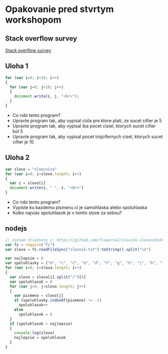# Opakovanie pred stvrtym workshopom

## Stack overflow survey

[Stack overflow survey](https://survey.stackoverflow.co/2022/#most-popular-technologies-language)

## Uloha 1 

```javascript
for (var i=0; i<10; i++)
{
  for (var j=0; j<10; j++)
  {
    document.write(i, j, "<br>");
  }
}
```

- Co robi tento program?
- Upravte program tak, aby vypisal cisla pre ktore plati, ze sucet cifier je 5
- Upravte program tak, aby vypisal iba pocet cisiel, ktorych sucet cifier bol 5
- Upravte program tak, aby vypisal pocet trojcifernych cisel, ktorych sucet cifier je 10

## Uloha 2

```javascript
var slovo = "slnecnica"
for (var i=0; i<slovo.length; i++)
{
  var z = slovo[i]
  document.write(i, " ", z, "<br>")
}

```

- Co robi tento program?
- Vypiste ku kazdemu pismenu ci je samohlaska alebo spoluhlaska
- Kolko najviac spoluhlasok je v tomto slove za sebou?

## nodejs

```javascript
// zoznam stiahnuty z: https://github.com/flowernal/slovnik-slovenskeho-jazyka
var fs = require("fs")
var slova = fs.readFileSync("slovnik.txt").toString().split("\n")

var najlepsie = 0
var spoluhlasky = ["b", "c", "č", "d", "ď", "f", "g", "h", "j", "k", "l", "ĺ", "ľ", "m", "n", "ň", "p", "q", "r", "s", "š", "t", "ť", "v", "w", "x", "z", "ž"]
for (var i=0; i<slova.length; i++)
{
  var slovo = slova[i].split("/")[0]
  var spoluhlasok = 0
  for (var j=0; j<slovo.length; j++)
  {
    var pismeno = slovo[j]
    if (spoluhlasky.indexOf(pismeno) != -1)
      spoluhlasok++
    else
      spoluhlasok = 0
  }
  if (spoluhlasok > najlepsie)
  {
    console.log(slovo)
    najlepsie = spoluhlasok
  }
}
```
